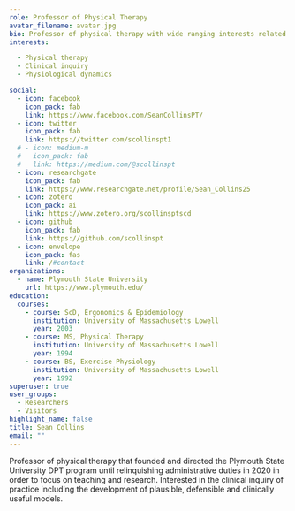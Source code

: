 ```yaml
---
role: Professor of Physical Therapy
avatar_filename: avatar.jpg
bio: Professor of physical therapy with wide ranging interests related to the field of physical therapy, including clinical inquiry (logic, epistemology, i.e. the approach) and physiological dynamics which together culminate in the development of plausible, defensible and clinically useful models.
interests:

  - Physical therapy
  - Clinical inquiry
  - Physiological dynamics

social:
  - icon: facebook
    icon_pack: fab
    link: https://www.facebook.com/SeanCollinsPT/
  - icon: twitter
    icon_pack: fab
    link: https://twitter.com/scollinspt1
  # - icon: medium-m
  #   icon_pack: fab
  #   link: https://medium.com/@scollinspt
  - icon: researchgate
    icon_pack: fab
    link: https://www.researchgate.net/profile/Sean_Collins25
  - icon: zotero
    icon_pack: ai
    link: https://www.zotero.org/scollinsptscd
  - icon: github
    icon_pack: fab
    link: https://github.com/scollinspt
  - icon: envelope
    icon_pack: fas
    link: /#contact
organizations:
  - name: Plymouth State University
    url: https://www.plymouth.edu/
education:
  courses:
    - course: ScD, Ergonomics & Epidemiology
      institution: University of Massachusetts Lowell
      year: 2003
    - course: MS, Physical Therapy
      institution: University of Massachusetts Lowell
      year: 1994
    - course: BS, Exercise Physiology
      institution: University of Massachusetts Lowell
      year: 1992
superuser: true
user_groups:
  - Researchers
  - Visitors
highlight_name: false
title: Sean Collins
email: ""
---
```


Professor of physical therapy that founded and directed the Plymouth State University DPT program until relinquishing administrative duties in 2020 in order to focus on teaching and research. Interested in the clinical inquiry of practice including the development of plausible, defensible and clinically useful models.
